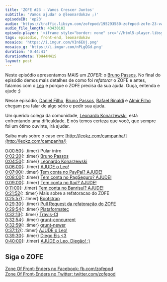 ```yaml
---
title: 'ZOFE #23 - Vamos Crescer Juntos'
subtitle: 'Vamos ajudar o @leonardokzw ;)'
episodeID: 'ep23'
audio: 'https://traffic.libsyn.com/zofepod/195293580-zofepod-zofe-23-vamos-crescer-juntos.m4a'
audio_file_length: 43430102
episode-player: '<iframe style="border: none" src="//html5-player.libsyn.com/embed/episode/id/7032631/height/90/theme/custom/autoplay/no/autonext/no/thumbnail/yes/preload/no/no_addthis/no/direction/backward/render-playlist/no/custom-color/87A93A/" height="90" width="100%" scrolling="no"  allowfullscreen webkitallowfullscreen mozallowfullscreen oallowfullscreen msallowfullscreen></iframe>'
tags: episodio, front-end, leonardokzw
mosaico: 'https://i.imgur.com/VIn6EUj.png'
mosaico_g: 'https://i.imgur.com/nPLgQGd.png'
duration: '0:44:41'
durationMeta: T0H44M41S
layout: post
---
```


Neste episódio apresentamos MAIS um _ZOFER_: o [Bruno Passos](https://twitter.com/brunopassos). No final do episódio demos mais detalhes de como foi _refatorar_ o ZOFE e antes, falamos com o [Leo](http://leokz.com/campanha/) e porque o ZOFE precisa da sua ajuda. Ouça, entenda e ajude ;)

<!-- excerpt -->

Nesse episódio, [Daniel Filho](https://twitter.com/danielfilho), [Bruno Passos](https://twitter.com/brunopassos), [Rafael Rinaldi](https://twitter.com/rafaelrinaldi) e [Almir Filho](https://twitter.com/almirfilho) chegam pra falar de algo sério e pedir sua ajuda.

Um querido colega da comunidade, [Leonardo Konarzewski](https://twitter.com/leonardokzw), está enfrentando uma dificuldade. E nós temos certeza que você, que sempre foi um ótimo ouvinte, irá ajudar.

Saiba mais sobre o caso em: [http://leokz.com/campanha/](http://leokz.com/campanha/)

[0:00:50](#t=0:00:50){: .timer} Pular intro<br>
[0:02:20](#t=0:02:20){: .timer} [Bruno Passos](https://twitter.com/brunopassos)<br>
[0:04:50](#t=0:04:50){: .timer} [Leonardo Konarzewski](http://leokz.com/)<br>
[0:06:00](#t=0:06:00){: .timer} [AJUDE o Leo!](http://leokz.com/campanha/)<br>
[0:07:00](#t=0:07:00){: .timer} [Tem conta no PayPal? AJUDE!](http://leokz.com/campanha/)<br>
[0:08:00](#t=0:08:00){: .timer} [Tem conta no PagSeguro? AJUDE!](http://leokz.com/campanha/)<br>
[0:09:00](#t=0:09:00){: .timer} [Tem conta no Itaú? AJUDE!](http://leokz.com/campanha/)<br>
[0:11:00](#t=0:11:00){: .timer} [Tem conta no Banrisul? AJUDE!](http://leokz.com/campanha/)<br>
[0:21:52](#t=0:21:52){: .timer} Mais sobre a refatoracao do ZOFE<br>
[0:25:57](#t=0:25:57){: .timer} [Bootstrap](http://getbootstrap.com/)<br>
[0:29:30](#t=0:29:30){: .timer} [Pull Request da refatoração do ZOFE](https://github.com/zofepod/zofe/pull/66)<br>
[0:29:54](#t=0:29:54){: .timer} [Plataformatec](http://plataformatec.com.br)<br>
[0:32:13](#t=0:32:13){: .timer} [Travis-CI](http://travis-ci.org/)<br>
[0:32:54](#t=0:32:54){: .timer} [grunt-concurrent](https://www.npmjs.com/package/grunt-concurrent)<br>
[0:32:59](#t=0:32:59){: .timer} [grunt-newer](https://www.npmjs.com/package/grunt-newer)<br>
[0:37:12](#t=0:37:12){: .timer} [AJUDE o Leo!](http://leokz.com/campanha/)<br>
[0:39:30](#t=0:39:30){: .timer} [Diego Eis <3](http://zofe.com.br/posts/zofe-19-seja-voce-mesmo-bundao/)<br>
[0:40:00](#t=0:40:00){: .timer} [AJUDE o Leo, Diegão! ;)](http://leokz.com/campanha/)<br>

## Siga o ZOFE

[Zone Of Front-Enders no Facebook: fb.com/zofepod](http://fb.com/zofepod/ 'ZOFE no Facebook: fb.com/zofepod')<br>
[Zone Of Front-Enders no Twitter: twitter.com/zofepod](http://twitter.com/zofepod/ 'ZOFE no Twitter')<br>
